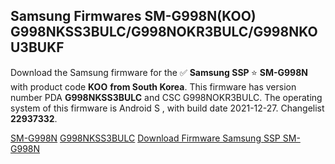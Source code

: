 <h2>Samsung Firmwares SM-G998N(KOO) G998NKSS3BULC/G998NOKR3BULC/G998NKOU3BUKF</h2>
Download the Samsung firmware for the ✅ <strong>Samsung SSP </strong> ⭐ <strong>SM-G998N</strong> with product code <strong>KOO</strong> <strong> from South Korea</strong>. This firmware has version number PDA <strong>G998NKSS3BULC</strong> and CSC G998NOKR3BULC. The operating system of this firmware is Android S , with build date 2021-12-27. Changelist <strong>22937332</strong>.

[SM-G998N](https://samfirm.shop/samsung/model/SM-G998N)
[G998NKSS3BULC](https://samfirm.shop/samsung/pda/G998NKSS3BULC)
[Download Firmware Samsung SSP SM-G998N](https://samfirm.shop/samsung/firmware/485566)
